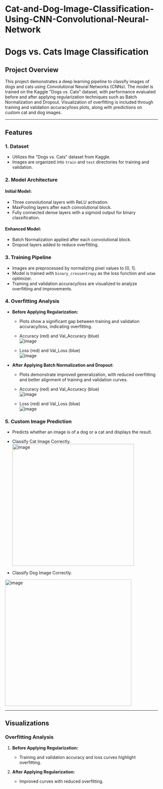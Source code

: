 # Cat-and-Dog-Image-Classification-Using-CNN-Convolutional-Neural-Network

# Dogs vs. Cats Image Classification

## Project Overview

This project demonstrates a deep learning pipeline to classify images of dogs and cats using Convolutional Neural Networks (CNNs). The model is trained on the Kaggle "Dogs vs. Cats" dataset, with performance evaluated before and after applying regularization techniques such as Batch Normalization and Dropout. Visualization of overfitting is included through training and validation accuracy/loss plots, along with predictions on custom cat and dog images.

---

## Features

### 1. Dataset
- Utilizes the "Dogs vs. Cats" dataset from Kaggle.
- Images are organized into `train` and `test` directories for training and validation.

### 2. Model Architecture
#### Initial Model:
- Three convolutional layers with ReLU activation.
- MaxPooling layers after each convolutional block.
- Fully connected dense layers with a sigmoid output for binary classification.

#### Enhanced Model:
- Batch Normalization applied after each convolutional block.
- Dropout layers added to reduce overfitting.

### 3. Training Pipeline
- Images are preprocessed by normalizing pixel values to [0, 1].
- Model is trained with `binary_crossentropy` as the loss function and `adam` optimizer.
- Training and validation accuracy/loss are visualized to analyze overfitting and improvements.

### 4. Overfitting Analysis
- **Before Applying Regularization:**
  - Plots show a significant gap between training and validation accuracy/loss, indicating overfitting.

  - Accuracy (red) and Val_Accuracy (blue) <br>
   ![image](https://github.com/user-attachments/assets/5c3b128b-b47c-46b5-b8ce-29bd3233273f)
  
  - Loss (red) and Val_Loss (blue) <br>
  ![image](https://github.com/user-attachments/assets/874b748a-4ceb-49da-9f17-0988b2af7caa)

    
- **After Applying Batch Normalization and Dropout:**
  - Plots demonstrate improved generalization, with reduced overfitting and better alignment of training and validation curves.

  - Accuracy (red) and Val_Accuracy (blue) <br>
  ![image](https://github.com/user-attachments/assets/8236bc68-08ea-48dd-a077-f6dec5a2e186)

  - Loss (red) and Val_Loss (blue) <br>
  ![image](https://github.com/user-attachments/assets/963d7669-e657-4b2f-ba47-74b4f56d8e3b)


### 5. Custom Image Prediction

- Predicts whether an image is of a dog or a cat and displays the result.<br>

- Classify Cat Image Correctly. <br>
<img width="401" alt="image" src="https://github.com/user-attachments/assets/84f673e7-ccf7-42d6-b2a3-827d42668781" /> <br>
  
- Classify Dog Image Correctly. <br>
<img width="416" alt="image" src="https://github.com/user-attachments/assets/5dccc66b-8630-4114-9722-b58238263a65" />


---

## Visualizations

### Overfitting Analysis
1. **Before Applying Regularization:**
   - Training and validation accuracy and loss curves highlight overfitting.
  
  
     
2. **After Applying Regularization:**
   - Improved curves with reduced overfitting.
